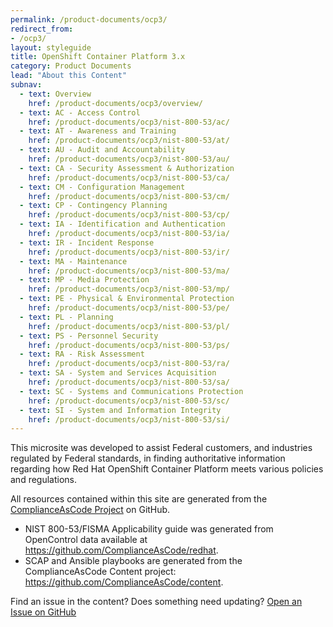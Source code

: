 ```yaml
---
permalink: /product-documents/ocp3/
redirect_from:
- /ocp3/
layout: styleguide
title: OpenShift Container Platform 3.x
category: Product Documents
lead: "About this Content"
subnav:
  - text: Overview
    href: /product-documents/ocp3/overview/
  - text: AC - Access Control
    href: /product-documents/ocp3/nist-800-53/ac/
  - text: AT - Awareness and Training
    href: /product-documents/ocp3/nist-800-53/at/
  - text: AU - Audit and Accountability
    href: /product-documents/ocp3/nist-800-53/au/
  - text: CA - Security Assessment & Authorization
    href: /product-documents/ocp3/nist-800-53/ca/
  - text: CM - Configuration Management
    href: /product-documents/ocp3/nist-800-53/cm/
  - text: CP - Contingency Planning
    href: /product-documents/ocp3/nist-800-53/cp/
  - text: IA - Identification and Authentication
    href: /product-documents/ocp3/nist-800-53/ia/
  - text: IR - Incident Response
    href: /product-documents/ocp3/nist-800-53/ir/
  - text: MA - Maintenance
    href: /product-documents/ocp3/nist-800-53/ma/
  - text: MP - Media Protection
    href: /product-documents/ocp3/nist-800-53/mp/
  - text: PE - Physical & Environmental Protection
    href: /product-documents/ocp3/nist-800-53/pe/
  - text: PL - Planning
    href: /product-documents/ocp3/nist-800-53/pl/
  - text: PS - Personnel Security
    href: /product-documents/ocp3/nist-800-53/ps/
  - text: RA - Risk Assessment
    href: /product-documents/ocp3/nist-800-53/ra/
  - text: SA - System and Services Acquisition
    href: /product-documents/ocp3/nist-800-53/sa/
  - text: SC - Systems and Communications Protection
    href: /product-documents/ocp3/nist-800-53/sc/
  - text: SI - System and Information Integrity
    href: /product-documents/ocp3/nist-800-53/si/
---
```


This microsite was developed to assist Federal customers,
and industries regulated by Federal standards, in finding
authoritative information regarding how Red Hat OpenShift Container Platform
meets various policies and regulations.

All resources contained within this site are generated from the
<a href="https://github.com/ComplianceAsCode/">ComplianceAsCode Project</a>
on GitHub.

<ul>
  <li>NIST 800-53/FISMA Applicability guide was generated from OpenControl
data available at <a href="https://github.com/ComplianceAsCode/redhat">https://github.com/ComplianceAsCode/redhat</a>.</li>
  <li>SCAP and Ansible playbooks are generated from the ComplianceAsCode
    Content project: <a href="https://github.com/ComplianceAsCode/content">https://github.com/ComplianceAsCode/content</a>.</li>
</ul>

Find an issue in the content? Does something need updating?
<a href="https://github.com/ComplianceAsCode/redhat/issues/new" class="usa-button">Open an Issue on GitHub</a>

